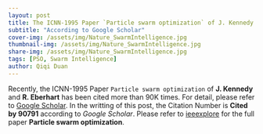 ```yaml
---
layout: post
title: The ICNN-1995 Paper `Particle swarm optimization` of J. Kennedy and R. Eberhart Has Been Cited More Than 90K Times
subtitle: "According to Google Scholar"
cover-img: /assets/img/Nature_SwarmIntelligence.jpg
thumbnail-img: /assets/img/Nature_SwarmIntelligence.jpg
share-img: /assets/img/Nature_SwarmIntelligence.jpg
tags: [PSO, Swarm Intelligence]
author: Qiqi Duan
---
```


Recently, the ICNN-1995 Paper `Particle swarm optimization` of
**J. Kennedy** and **R. Eberhart** has been cited more than
90K times. For detail, please refer to
[Google Scholar](https://scholar.google.com/scholar?hl=en&as_sdt=0%2C5&q=Particle+swarm+optimization&btnG=).
In the writting of this post, the Citation Number is **Cited by
90791** according to *Google Scholar*. Please refer to
[ieeexplore](https://ieeexplore.ieee.org/abstract/document/488968)
for the full paper **Particle swarm optimization**.
